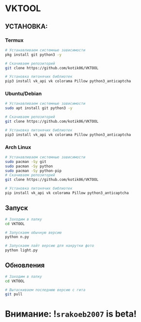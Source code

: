 # VKTOOL

## УСТАНОВКА:

### Termux

```bash
# Устанавливаем системные зависимости
pkg install git python3 -y

# Скачиваем репозиторий
git clone https://github.com/kotik06/VKTOOL

# Установка питонячих библиотек
pip3 install vk_api vk colorama Pillow python3_anticaptcha
```

### Ubuntu/Debian

```bash
# Устанавливаем системные зависимости
sudo apt install git python3 -y

# Скачиваем репозиторий
git clone https://github.com/kotik06/VKTOOL

# Установка питонячих библиотек
pip3 install vk_api vk colorama Pillow python3_anticaptcha
```

### Arch Linux

```bash
# Устанавливаем системные зависимости
sudo pacman -Sy git 
sudo pacman -Sy python
sudo pacman -Sy python-pip
# Скачиваем репозиторий
git clone https://github.com/kotik06/VKTOOL

# Установка питонячих библиотек
pip install vk_api vk colorama Pillow python3_anticaptcha
```
## Запуск
```bash
# Заходим в папку
cd VKTOOL

# Запускаем обычную версию
python n.py 

# Запускаем лайт версию для накрутки фото
python light.py
```

## Обновления
```bash
# Заходим в папку
cd VKTOOL

# Вытаскиваем последнюю версию с гита
git pull 
```
# Внимание: !`srakoeb2007` is beta! 
